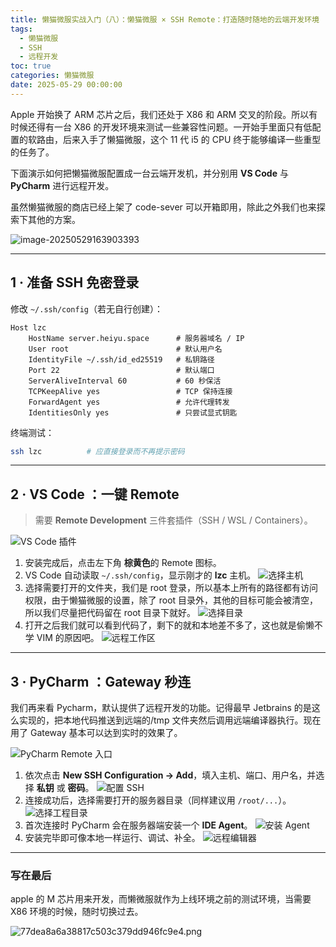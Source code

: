 ```yaml
---
title: 懒猫微服实战入门（八）：懒猫微服 × SSH Remote：打造随时随地的云端开发环境
tags:
  - 懒猫微服
  - SSH
  - 远程开发
toc: true
categories: 懒猫微服
date: 2025-05-29 00:00:00
---
```


Apple 开始换了 ARM 芯片之后，我们还处于 X86 和 ARM 交叉的阶段。所以有时候还得有一台 X86 的开发环境来测试一些兼容性问题。一开始手里面只有低配置的软路由，后来入手了懒猫微服，这个 11 代 i5 的 CPU 终于能够编译一些重型的任务了。

下面演示如何把懒猫微服配置成一台云端开发机，并分别用 **VS Code** 与 **PyCharm** 进行远程开发。

虽然懒猫微服的商店已经上架了 code-sever 可以开箱即用，除此之外我们也来探索下其他的方案。

![image-20250529163903393](https://raw.githubusercontent.com/cloudsmithy/picgo-imh/master/image-20250529163903393.png)

---

<!-- more -->

## 1 · 准备 SSH 免密登录

修改 `~/.ssh/config`（若无自行创建）：

```ssh-config
Host lzc
    HostName server.heiyu.space      # 服务器域名 / IP
    User root                        # 默认用户名
    IdentityFile ~/.ssh/id_ed25519   # 私钥路径
    Port 22                          # 默认端口
    ServerAliveInterval 60           # 60 秒保活
    TCPKeepAlive yes                 # TCP 保持连接
    ForwardAgent yes                 # 允许代理转发
    IdentitiesOnly yes               # 只尝试显式钥匙
```

终端测试：

```bash
ssh lzc          # 应直接登录而不再提示密码
```

---

## 2 · VS Code ：一键 Remote

> 需要 **Remote Development** 三件套插件（SSH / WSL / Containers）。

![VS Code 插件](https://raw.githubusercontent.com/cloudsmithy/picgo-imh/master/image-20250529161722643.png)

1. 安装完成后，点击左下角 **棕黄色**的 Remote 图标。
2. VS Code 自动读取 `~/.ssh/config`，显示刚才的 **lzc** 主机。
   ![选择主机](https://raw.githubusercontent.com/cloudsmithy/picgo-imh/master/image-20250529161700856.png)
3. 选择需要打开的文件夹，我们是 root 登录，所以基本上所有的路径都有访问权限，由于懒猫微服的设置，除了 root 目录外，其他的目标可能会被清空，所以我们尽量把代码留在 root 目录下就好。
   ![选择目录](https://raw.githubusercontent.com/cloudsmithy/picgo-imh/master/image-20250529162340274.png)
4. 打开之后我们就可以看到代码了，剩下的就和本地差不多了，这也就是偷懒不学 VIM 的原因吧。
   ![远程工作区](https://raw.githubusercontent.com/cloudsmithy/picgo-imh/master/image-20250529161829107.png)

---

## 3 · PyCharm ：Gateway 秒连

我们再来看 Pycharm，默认提供了远程开发的功能。记得最早 Jetbrains 的是这么实现的，把本地代码推送到远端的/tmp 文件夹然后调用远端编译器执行。现在用了 Gateway 基本可以达到实时的效果了。

![PyCharm Remote 入口](https://raw.githubusercontent.com/cloudsmithy/picgo-imh/master/image-20250529161730354.png)

1. 依次点击 **New SSH Configuration → Add**，填入主机、端口、用户名，并选择 **私钥** 或 **密码**。
   ![配置 SSH](https://raw.githubusercontent.com/cloudsmithy/picgo-imh/master/image-20250529161741726.png)
2. 连接成功后，选择需要打开的服务器目录（同样建议用 `/root/...`）。
   ![选择工程目录](https://raw.githubusercontent.com/cloudsmithy/picgo-imh/master/image-20250529161748708.png)
3. 首次连接时 PyCharm 会在服务器端安装一个 **IDE Agent**。
   ![安装 Agent](https://raw.githubusercontent.com/cloudsmithy/picgo-imh/master/image-20250529163010706.png)
4. 安装完毕即可像本地一样运行、调试、补全。
   ![远程编辑器](https://raw.githubusercontent.com/cloudsmithy/picgo-imh/master/image-20250529161803751.png)

---

### 写在最后

apple 的 M 芯片用来开发，而懒微服就作为上线环境之前的测试环境，当需要 X86 环境的时候，随时切换过去。

![77dea8a6a38817c503c379dd946fc9e4.png](https://lzc-playground-1301583638.cos.ap-chengdu.myqcloud.com/guidelines/459/31aa8fe0-4d90-4b1a-948f-c97288f47c64.png "77dea8a6a38817c503c379dd946fc9e4.png")
